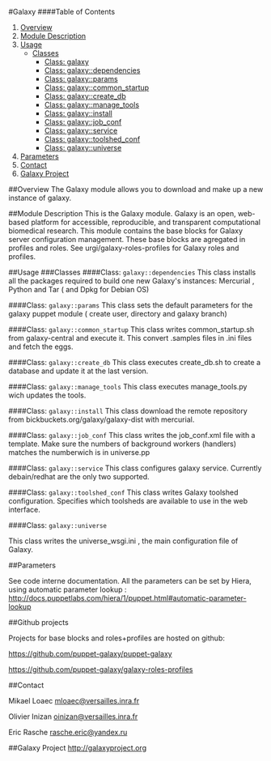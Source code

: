 #Galaxy
####Table of Contents
1. [Overview](#overview)
2. [Module Description](#module-description)
3. [Usage](#usage)
    * [Classes](#classes)
        * [Class: galaxy](#class-galaxy)
        * [Class: galaxy::dependencies](#class-galaxydependencies)
        * [Class: galaxy::params](#class-galaxyparams)
        * [Class: galaxy::common_startup](#class-galaxycommon_startup)
        * [Class: galaxy::create_db](#class-galaxycreate_db)
        * [Class: galaxy::manage_tools](#class-galaxymanage_tools)
        * [Class: galaxy::install](#class-galaxyinstall)
        * [Class: galaxy::job_conf](#class-galaxyjob_conf)
        * [Class: galaxy::service](#class-galaxyservice)
        * [Class: galaxy::toolshed_conf](#class-galaxytoolshed_conf)
        * [Class: galaxy::universe](#class-galaxyuniverse)
5. [Parameters](#parameters)
7. [Contact](#contact)
8. [Galaxy Project](#galaxy-project)

##Overview
The Galaxy module allows you to download and make up a new instance of galaxy.

##Module Description
This is the Galaxy module. Galaxy is an open, web-based platform for accessible, reproducible, and transparent computational biomedical research.
This module contains the base blocks for Galaxy server configuration management.
These base blocks are agregated in profiles and roles.
See urgi/galaxy-roles-profiles for Galaxy roles and profiles.

##Usage
###Classes
####Class: `galaxy::dependencies`
This class installs all the packages required to build one new Galaxy's instances: Mercurial , Python and Tar ( and Dpkg for Debian OS)

####Class: `galaxy::params`
This class sets the default parameters for the galaxy puppet module ( create user, directory and galaxy branch)

####Class: `galaxy::common_startup`
This class writes common_startup.sh from galaxy-central and execute it.
This convert .samples files in .ini files and fetch the eggs.

####Class: `galaxy::create_db`
This class executes create_db.sh to create a database and update it at the last version.

####Class: `galaxy::manage_tools`
This class executes  manage_tools.py wich updates the tools.

####Class: `galaxy::install`
This class download the remote repository from bickbuckets.org/galaxy/galaxy-dist with mercurial.

####Class: `galaxy::job_conf`
This class writes the job_conf.xml file with a template. Make sure the numbers of background workers (handlers) matches the numberwich is in universe.pp

####Class: `galaxy::service`
This class configures galaxy service. Currently debain/redhat are the only two supported.

####Class: `galaxy::toolshed_conf`
This class writes Galaxy toolshed configuration. Specifies which toolsheds are available to use in the web interface.

####Class: `galaxy::universe`

This class writes the universe_wsgi.ini , the main configuration file of Galaxy.

##Parameters

See code interne documentation.
All the parameters can be set by Hiera, using automatic parameter lookup :
http://docs.puppetlabs.com/hiera/1/puppet.html#automatic-parameter-lookup

##Github projects

Projects for base blocks and roles+profiles are hosted on github:


https://github.com/puppet-galaxy/puppet-galaxy


https://github.com/puppet-galaxy/galaxy-roles-profiles


##Contact

Mikael Loaec   mloaec@versailles.inra.fr


Olivier Inizan oinizan@versailles.inra.fr


Eric Rasche    rasche.eric@yandex.ru

##Galaxy Project 
http://galaxyproject.org
